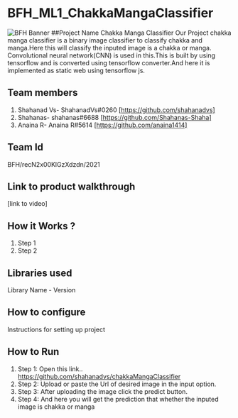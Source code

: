 # BFH_ML1_ChakkaMangaClassifier


![BFH Banner](https://trello-attachments.s3.amazonaws.com/542e9c6316504d5797afbfb9/542e9c6316504d5797afbfc1/39dee8d993841943b5723510ce663233/Frame_19.png)
##Project Name 
Chakka Manga Classifier
Our Project chakka manga classifier is a binary image classifier to classify chakka and manga.Here this will classify the inputed image is a chakka or manga. Convolutional neural network(CNN) is used in this.This is built by using tensorflow and is converted using tensorflow converter.And here it is implemented as static web using tensorflow js.
## Team members
1. Shahanad Vs- ShahanadVs#0260 [https://github.com/shahanadvs]
2. Shahanas- shahanas#6688 [https://github.com/Shahanas-Shaha]
3. Anaina R- Anaina R#5614 [https://github.com/anaina1414]
## Team Id
BFH/recN2x00KlGzXdzdn/2021
## Link to product walkthrough
[link to video]
## How it Works ?
1. Step 1
2. Step 2
## Libraries used
Library Name - Version
## How to configure
Instructions for setting up project
## How to Run
1. Step 1: Open this link.. https://github.com/shahanadvs/chakkaMangaClassifier
2. Step 2: Upload or paste the Url of desired image in the input option.
3. Step 3: After uploading the image click the predict button.
4. Step 4: And here you will get the prediction that whether the inputed image is chakka or manga
